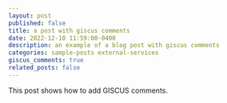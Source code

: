 ```yaml
---
layout: post
published: false
title: a post with giscus comments
date: 2022-12-10 11:59:00-0400
description: an example of a blog post with giscus comments
categories: sample-posts external-services
giscus_comments: true
related_posts: false
---
```

This post shows how to add GISCUS comments.
